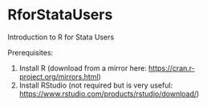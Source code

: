 # RforStataUsers
Introduction to R for Stata Users

Prerequisites:
1. Install R (download from a mirror here: https://cran.r-project.org/mirrors.html)
2. Install RStudio (not required but is very useful: https://www.rstudio.com/products/rstudio/download/)
